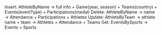 Insert: AthleteByName -> full info + Game(year, season) + Teams(country) + Events(eventType) + Participations(medal)
Delete: AthleteByName -> name -> Attendance + Participations + Athletes
Update: AthleteByTeam -> athlete name + team -> Athletes + Attendance + Teams
Get: EventsBySports -> Events + Sports

